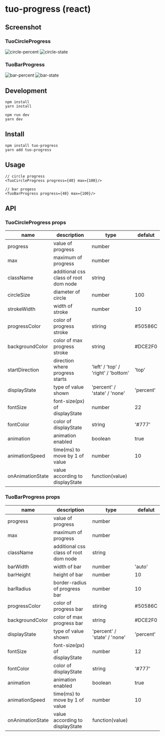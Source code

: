 # tuo-progress (react)

## Screenshot

### TuoCircleProgress

![circle-percent](https://github.com/tuo-dev/tuo-progress/assets/137742986/36899970-22a5-492d-9629-b7f1b7ad7b02)
![circle-state](https://github.com/tuo-dev/tuo-progress/assets/137742986/9ca69711-256a-4120-abd0-c3601f3fa5f3)

### TuoBarProgress

![bar-percent](https://github.com/tuo-dev/tuo-progress/assets/137742986/c8d3cb32-1ba0-4c42-9e8f-e499a482dbb5)
![bar-state](https://github.com/tuo-dev/tuo-progress/assets/137742986/04c74462-95e7-42d6-96a8-7a3fbd424e6e)


## Development

```
npm install
yarn install

npm run dev
yarn dev
```

## Install

```
npm install tuo-progress
yarn add tuo-progress
```

## Usage

```
// circle progress
<TuoCircleProgress progress={40} max={100}/>

// bar progess
<TuoBarProgress progress={40} max={100}/>
```

## API

### TuoCircleProgress props

| name | description | type | defalut | 
| --- | --- | --- | --- |
| progress | value of progress | number | |
| max | maximum of progress | number | |
| className | additional css class of root dom node | string | |
| circleSize | diameter of circle | number | 100 |
| strokeWidth | width of stroke | number | 10 |
| progressColor | color of progress stroke | stiring | #50586C |
| backgroundColor | color of max progress stroke | string | #DCE2F0 |
| startDirection | direction where progress starts | 'left' / 'top' / 'right' / 'bottom' | 'top' |
| displayState | type of value shown | 'percent' / 'state' / 'none' | 'percent' |
| fontSize | font-size(px) of displayState | number | 22 |
| fontColor | color of displayState | string | '#777' |
| animation | animation enabled | boolean | true |
| animationSpeed | time(ms) to move by 1 of value | number | 10 |
| onAnimationState | value according to displayState | function(value) | |

### TuoBarProgress props

| name | description | type | defalut | 
| --- | --- | --- | --- |
| progress | value of progress | number | |
| max | maximum of progress | number | |
| className | additional css class of root dom node | string | |
| barWidth | width of bar| number | 'auto' | 100 |
| barHeight | height of bar | number | 10 |
| barRadius | border-radius of progress bar | number | 10 |
| progressColor | color of progress bar | stiring | #50586C |
| backgroundColor | color of max progress bar | string | #DCE2F0 |
| displayState | type of value shown | 'percent' / 'state' / 'none' | 'percent' |
| fontSize | font-size(px) of displayState | number | 12 |
| fontColor | color of displayState | string | '#777' |
| animation | animation enabled | boolean | true |
| animationSpeed | time(ms) to move by 1 of value | number | 10 |
| onAnimationState | value according to displayState | function(value) | |